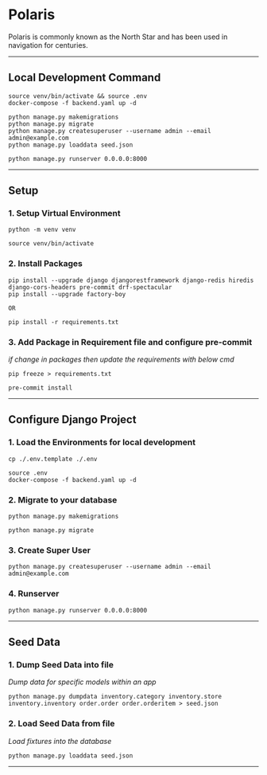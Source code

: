 # Polaris

Polaris is commonly known as the North Star and has been used in navigation for centuries.

---

## Local Development Command

```shell
source venv/bin/activate && source .env
docker-compose -f backend.yaml up -d

python manage.py makemigrations
python manage.py migrate
python manage.py createsuperuser --username admin --email admin@example.com
python manage.py loaddata seed.json

python manage.py runserver 0.0.0.0:8000
```

---

## Setup

### 1. Setup Virtual Environment

```shell
python -m venv venv

source venv/bin/activate
```

### 2. Install Packages

```shell
pip install --upgrade django djangorestframework django-redis hiredis django-cors-headers pre-commit drf-spectacular
pip install --upgrade factory-boy
```

`OR`

```shell
pip install -r requirements.txt
```

### 3. Add Package in Requirement file and configure pre-commit

_if change in packages then update the requirements with below cmd_

```shell
pip freeze > requirements.txt

pre-commit install
```

---

## Configure Django Project

### 1. Load the Environments for local development

```shell
cp ./.env.template ./.env

source .env
docker-compose -f backend.yaml up -d
```

### 2. Migrate to your database

```shell
python manage.py makemigrations

python manage.py migrate
```

### 3. Create Super User

```shell
python manage.py createsuperuser --username admin --email admin@example.com
```

### 4. Runserver

```shell
python manage.py runserver 0.0.0.0:8000
```

---

## Seed Data

### 1. Dump Seed Data into file

_Dump data for specific models within an app_

```shell
python manage.py dumpdata inventory.category inventory.store inventory.inventory order.order order.orderitem > seed.json
```

### 2. Load Seed Data from file

_Load fixtures into the database_

```shell
python manage.py loaddata seed.json
```

---
